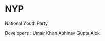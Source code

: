 NYP
===

National Youth Party

Developers : Umair Khan
             Abhinav Gupta
             Alok
